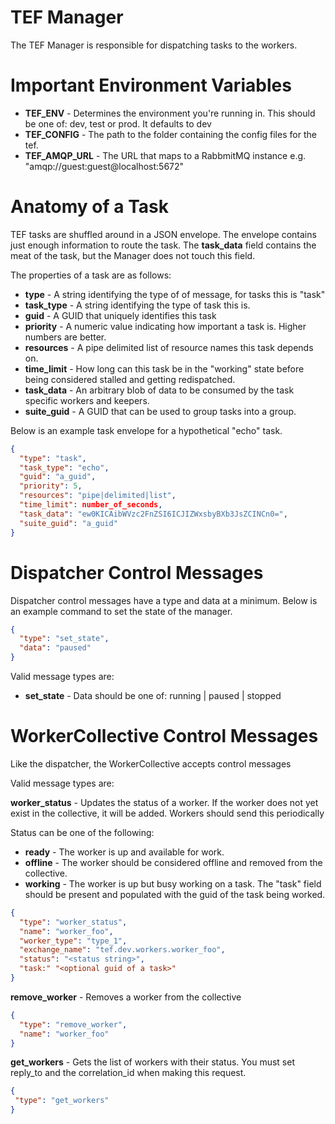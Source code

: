 TEF Manager
=========

The TEF Manager is responsible for dispatching tasks to the workers.


Important Environment Variables
=========
 * **TEF_ENV** - Determines the environment you're running in.  This should be one of: dev, test or prod.  It defaults to dev
 * **TEF_CONFIG** - The path to the folder containing the config files for the tef.
 * **TEF_AMQP_URL** - The URL that maps to a RabbmitMQ instance e.g. "amqp://guest:guest@localhost:5672" 



Anatomy of a Task
=========

TEF tasks are shuffled around in a JSON envelope.  The envelope contains just enough information to route the task. The **task_data** field contains the meat of the task, but the Manager does not touch this field.

The properties of a task are as follows:

 * **type**          - A string identifying the type of of message, for tasks this is "task" 
 * **task_type**     - A string identifying the type of task this is.
 * **guid**          - A GUID that uniquely identifies this task  
 * **priority**      - A numeric value indicating how important a task is.  Higher numbers are better.
 * **resources**     - A pipe delimited list of resource names this task depends on.
 * **time_limit**    - How long can this task be in the "working" state before being considered stalled and getting redispatched.
 * **task_data**     - An arbitrary blob of data to be consumed by the task specific workers and keepers.
 * **suite_guid**    - A GUID that can be used to group tasks into a group.


Below is an example task envelope for a hypothetical "echo" task.
```json
{
  "type": "task",
  "task_type": "echo",
  "guid": "a_guid",
  "priority": 5,
  "resources": "pipe|delimited|list",
  "time_limit": number_of_seconds,
  "task_data": "ew0KICAibWVzc2FnZSI6ICJIZWxsbyBXb3JsZCINCn0=",
  "suite_guid": "a_guid"  
}
```


Dispatcher Control Messages
========= 
Dispatcher control messages have a type and data at a minimum.  Below is an example command to set the state of the manager.
 ```json
 {
   "type": "set_state",
   "data": "paused"
 }
 ```

Valid message types are:

* **set_state** - Data should be one of: running | paused | stopped


WorkerCollective Control Messages
========= 
Like the dispatcher, the WorkerCollective accepts control messages 
 
Valid message types are:

**worker_status** - Updates the status of a worker.  If the worker does not yet exist in the collective, it will be added.  Workers should send this periodically

Status can be one of the following:

 * **ready** - The worker is up and available for work.
 * **offline** - The worker should be considered offline and removed from the collective.
 * **working** - The worker is up but busy working on a task.  The "task" field should be present and populated with the guid of the task being worked. 

 ```json
 {
   "type": "worker_status",
   "name": "worker_foo",
   "worker_type": "type_1",
   "exchange_name": "tef.dev.workers.worker_foo",
   "status": "<status string>",
   "task:" "<optional guid of a task>"
 }
 ```


**remove_worker** - Removes a worker from the collective
 ```json
 {
   "type": "remove_worker",
   "name": "worker_foo"
 }
 ```
  
**get_workers** - Gets the list of workers with their status.  You must set reply_to and the correlation_id when making this request.
```json
{
 "type": "get_workers"
}
   ``` 

 
